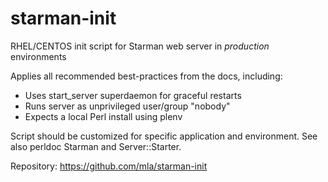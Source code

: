 starman-init
============

RHEL/CENTOS init script for Starman web server in *production* environments

Applies all recommended best-practices from the docs, including:
- Uses start_server superdaemon for graceful restarts
- Runs server as unprivileged user/group "nobody"
- Expects a local Perl install using plenv

Script should be customized for specific application and environment.
See also perldoc Starman and Server::Starter.

Repository:
https://github.com/mla/starman-init
